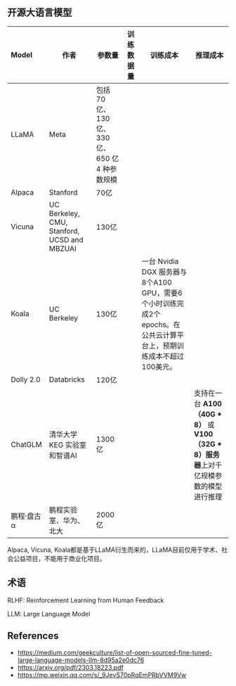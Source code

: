 ## 开源大语言模型

| Model      | 作者                                        | 参数量                                          | 训练数据量 | 训练成本                                                     | 推理成本                                                     |
| :--------- | ------------------------------------------- | ----------------------------------------------- | ---------- | ------------------------------------------------------------ | ------------------------------------------------------------ |
| LLaMA      | Meta                                        | 包括 70 亿、130 亿、330 亿、650 亿 4 种参数规模 |            |                                                              |                                                              |
| Alpaca     | Stanford                                    | 70亿                                            |            |                                                              |                                                              |
| Vicuna     | UC Berkeley, CMU, Stanford, UCSD and MBZUAI | 130亿                                           |            |                                                              |                                                              |
| Koala      | UC Berkeley                                 | 130亿                                           |            | 一台 Nvidia DGX 服务器与8个A100 GPU，需要6个小时训练完成2个epochs。在公共云计算平台上，预期训练成本不超过100美元。 |                                                              |
| Dolly 2.0  | Databricks                                  | 120亿                                           |            |                                                              |                                                              |
| ChatGLM    | 清华大学KEG 实验室和智谱AI                  | 1300亿                                          |            |                                                              | 支持在一台 **A100（40G \* 8）** 或 **V100（32G \* 8）服务器**上对千亿规模参数的模型进行推理 |
| 鹏程·盘古α | 鹏程实验室、华为、北大                      | 2000亿                                          |            |                                                              |                                                              |

Alpaca, Vicuna, Koala都是基于LLaMA衍生而来的，LLaMA目前仅用于学术、社会公益项目，不能用于商业化项目。



## 术语

RLHF: Reinforcement Learning from Human Feedback

LLM: Large Language Model

## References

* https://medium.com/geekculture/list-of-open-sourced-fine-tuned-large-language-models-llm-8d95a2e0dc76
* https://arxiv.org/pdf/2303.18223.pdf
* https://mp.weixin.qq.com/s/_9JevS70pRqEmPRbVVM9Vw